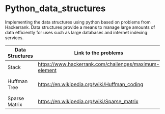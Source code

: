 # Python_data_structures
Implementing the data structures using python based on problems from Hackerrank. Data structures provide a means to manage large amounts of data efficiently for uses such as large databases and internet indexing services. 

Data Structures | Link to the problems                                 | My Code
----------------|------------------------------------------------------|------------
Stack           |https://www.hackerrank.com/challenges/maximum-element | [Click here](./stacks/1.py)
Huffman Tree    |https://en.wikipedia.org/wiki/Huffman_coding          | [Click here](./Huffman Tree/treee.py)
Sparse Matrix   |https://en.wikipedia.org/wiki/Sparse_matrix|[Click here](./Sparse_Matrix/sparse_csr.py)
